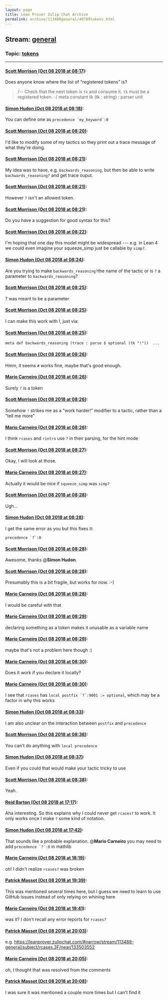 ```yaml
---
layout: page
title: Lean Prover Zulip Chat Archive 
permalink: archive/113488general/40789tokens.html
---
```


## Stream: [general](index.html)
### Topic: [tokens](40789tokens.html)

---

#### [Scott Morrison (Oct 08 2018 at 08:17)](https://leanprover.zulipchat.com/#narrow/stream/113488-general/topic/tokens/near/135382507):
Does anyone know where the list of "registered tokens" is?
> /-- Check that the next token is `tk` and consume it. `tk` must be a registered token. -/
> meta constant tk (tk : string) : parser unit

#### [Simon Hudon (Oct 08 2018 at 08:18)](https://leanprover.zulipchat.com/#narrow/stream/113488-general/topic/tokens/near/135382549):
You can define one as ``precedence `my_keyword`:0``

#### [Scott Morrison (Oct 08 2018 at 08:20)](https://leanprover.zulipchat.com/#narrow/stream/113488-general/topic/tokens/near/135382612):
I'd like to modify some of my tactics so they print out a trace message of what they're doing.

#### [Scott Morrison (Oct 08 2018 at 08:21)](https://leanprover.zulipchat.com/#narrow/stream/113488-general/topic/tokens/near/135382619):
My idea was to have, e.g. `backwards_reasoning`, but then be able to write `backwards_reasoning?` and get trace ouput.

#### [Scott Morrison (Oct 08 2018 at 08:21)](https://leanprover.zulipchat.com/#narrow/stream/113488-general/topic/tokens/near/135382620):
However `?` isn't an allowed token.

#### [Scott Morrison (Oct 08 2018 at 08:21)](https://leanprover.zulipchat.com/#narrow/stream/113488-general/topic/tokens/near/135382623):
Do you have a suggestion for good syntax for this?

#### [Scott Morrison (Oct 08 2018 at 08:22)](https://leanprover.zulipchat.com/#narrow/stream/113488-general/topic/tokens/near/135382666):
I'm hoping that one day this model might be widespread --- e.g. in Lean 4 we could even imagine your squeeze_simp just be callable by `simp?`.

#### [Simon Hudon (Oct 08 2018 at 08:24)](https://leanprover.zulipchat.com/#narrow/stream/113488-general/topic/tokens/near/135382731):
Are you trying to make `backwards_reasoning?`the name of the tactic or is `?` a parameter to `backwards_reasoning`?

#### [Scott Morrison (Oct 08 2018 at 08:25)](https://leanprover.zulipchat.com/#narrow/stream/113488-general/topic/tokens/near/135382740):
? was meant to be a parameter

#### [Scott Morrison (Oct 08 2018 at 08:25)](https://leanprover.zulipchat.com/#narrow/stream/113488-general/topic/tokens/near/135382741):
I can make this work with !, just via:

#### [Scott Morrison (Oct 08 2018 at 08:25)](https://leanprover.zulipchat.com/#narrow/stream/113488-general/topic/tokens/near/135382742):
`meta def backwards_reasoning (trace : parse $ optional (tk "!"))  ...`

#### [Scott Morrison (Oct 08 2018 at 08:26)](https://leanprover.zulipchat.com/#narrow/stream/113488-general/topic/tokens/near/135382782):
Hmm, it seems `#` works fine, maybe that's good enough.

#### [Mario Carneiro (Oct 08 2018 at 08:26)](https://leanprover.zulipchat.com/#narrow/stream/113488-general/topic/tokens/near/135382784):
Surely `?` is a token

#### [Scott Morrison (Oct 08 2018 at 08:26)](https://leanprover.zulipchat.com/#narrow/stream/113488-general/topic/tokens/near/135382785):
Somehow `!` strikes me as a "work harder!" modifier to a tactic,  rather than a "tell me more"

#### [Mario Carneiro (Oct 08 2018 at 08:26)](https://leanprover.zulipchat.com/#narrow/stream/113488-general/topic/tokens/near/135382795):
I think `rcases` and `rintro` use `?` in their parsing, for the hint mode

#### [Scott Morrison (Oct 08 2018 at 08:27)](https://leanprover.zulipchat.com/#narrow/stream/113488-general/topic/tokens/near/135382802):
Okay, I will look at those.

#### [Mario Carneiro (Oct 08 2018 at 08:27)](https://leanprover.zulipchat.com/#narrow/stream/113488-general/topic/tokens/near/135382811):
Actually it would be nice if `squeeze_simp` was `simp?`

#### [Scott Morrison (Oct 08 2018 at 08:28)](https://leanprover.zulipchat.com/#narrow/stream/113488-general/topic/tokens/near/135382817):
Ugh...

#### [Simon Hudon (Oct 08 2018 at 08:28)](https://leanprover.zulipchat.com/#narrow/stream/113488-general/topic/tokens/near/135382853):
I get the same error as you but this fixes it:

```lean
precedence `?`:0
```

#### [Scott Morrison (Oct 08 2018 at 08:28)](https://leanprover.zulipchat.com/#narrow/stream/113488-general/topic/tokens/near/135382864):
Awesome, thanks @**Simon Hudon**.

#### [Scott Morrison (Oct 08 2018 at 08:28)](https://leanprover.zulipchat.com/#narrow/stream/113488-general/topic/tokens/near/135382867):
Presumably this is a bit fragile, but works for now. :-)

#### [Mario Carneiro (Oct 08 2018 at 08:28)](https://leanprover.zulipchat.com/#narrow/stream/113488-general/topic/tokens/near/135382870):
I would be careful with that

#### [Mario Carneiro (Oct 08 2018 at 08:29)](https://leanprover.zulipchat.com/#narrow/stream/113488-general/topic/tokens/near/135382876):
declaring something as a token makes it unusable as a variable name

#### [Mario Carneiro (Oct 08 2018 at 08:29)](https://leanprover.zulipchat.com/#narrow/stream/113488-general/topic/tokens/near/135382884):
maybe that's not a problem here though :)

#### [Mario Carneiro (Oct 08 2018 at 08:30)](https://leanprover.zulipchat.com/#narrow/stream/113488-general/topic/tokens/near/135382950):
Does it work if you declare it locally?

#### [Mario Carneiro (Oct 08 2018 at 08:30)](https://leanprover.zulipchat.com/#narrow/stream/113488-general/topic/tokens/near/135382958):
I see that `rcases` has ``local postfix `?`:9001 := optional``, which may be a factor in why this works

#### [Simon Hudon (Oct 08 2018 at 08:33)](https://leanprover.zulipchat.com/#narrow/stream/113488-general/topic/tokens/near/135383035):
I am also unclear on the interaction between `postfix` and `precedence`

#### [Scott Morrison (Oct 08 2018 at 08:36)](https://leanprover.zulipchat.com/#narrow/stream/113488-general/topic/tokens/near/135383149):
You can't do anything with `local precedence`

#### [Simon Hudon (Oct 08 2018 at 08:37)](https://leanprover.zulipchat.com/#narrow/stream/113488-general/topic/tokens/near/135383161):
Even if you could that would make your tactic tricky to use

#### [Scott Morrison (Oct 08 2018 at 08:38)](https://leanprover.zulipchat.com/#narrow/stream/113488-general/topic/tokens/near/135383206):
Yeah.

#### [Reid Barton (Oct 08 2018 at 17:17)](https://leanprover.zulipchat.com/#narrow/stream/113488-general/topic/tokens/near/135410263):
Aha interesting. So this explains why I could never get `rcases?` to work. It only works once I make `?` some kind of notation.

#### [Simon Hudon (Oct 08 2018 at 17:42)](https://leanprover.zulipchat.com/#narrow/stream/113488-general/topic/tokens/near/135411814):
That sounds like a probable explanation. @**Mario Carneiro** you may need to add ``precedence `?`:0`` in mathlib

#### [Mario Carneiro (Oct 08 2018 at 18:19)](https://leanprover.zulipchat.com/#narrow/stream/113488-general/topic/tokens/near/135413968):
oh! I didn't realize `rcases?` was broken

#### [Patrick Massot (Oct 08 2018 at 19:39)](https://leanprover.zulipchat.com/#narrow/stream/113488-general/topic/tokens/near/135418076):
This was mentioned several times here, but I guess we need to learn to use GitHub issues instead of only relying on whining here

#### [Mario Carneiro (Oct 08 2018 at 19:41)](https://leanprover.zulipchat.com/#narrow/stream/113488-general/topic/tokens/near/135418181):
was it? I don't recall any error reports for `rcases?`

#### [Patrick Massot (Oct 08 2018 at 20:03)](https://leanprover.zulipchat.com/#narrow/stream/113488-general/topic/tokens/near/135419249):
e.g. https://leanprover.zulipchat.com/#narrow/stream/113488-general/subject/rcases.3F/near/133503552

#### [Mario Carneiro (Oct 08 2018 at 20:05)](https://leanprover.zulipchat.com/#narrow/stream/113488-general/topic/tokens/near/135419347):
oh, I thought that was resolved from the comments

#### [Patrick Massot (Oct 08 2018 at 20:08)](https://leanprover.zulipchat.com/#narrow/stream/113488-general/topic/tokens/near/135419489):
I was sure it was mentioned a couple more times but I can't find it

